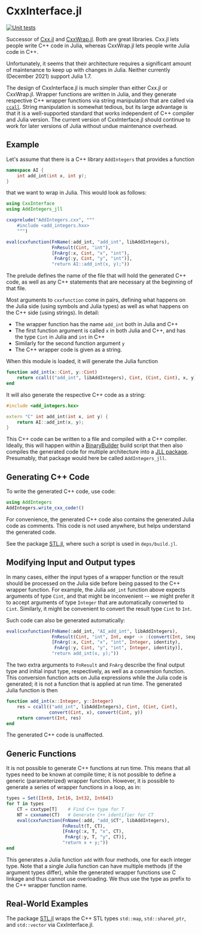 # CxxInterface.jl

[![Unit tests](https://github.com/eschnett/CxxInterface.jl/workflows/CI/badge.svg?branch=main)](https://github.com/eschnett/CxxInterface.jl/actions?query=workflow%3A%22CI%22+branch%3Amain)

Successor of [Cxx.jl](https://github.com/JuliaInterop/Cxx.jl) and
[CxxWrap.jl](https://github.com/JuliaInterop/CxxWrap.jl). Both are
great libraries. Cxx.jl lets people write C++ code in Julia, whereas
CxxWrap.jl lets people write Julia code in C++.

Unfortunately, it seems that their architecture requires a significant
amount of maintenance to keep up with changes in Julia. Neither
currently (December 2021) support Julia 1.7.

The design of CxxInterface.jl is much simpler than either Cxx.jl or
CxxWrap.jl. Wrapper functions are written in Julia, and they generate
respective C++ wrapper functions via string manipulation that are
called via
[`ccall`](https://docs.julialang.org/en/v1/manual/calling-c-and-fortran-code/).
String manipulation is somewhat tedious, but its large advantage is
that it is a well-supported standard that works independent of C++
compiler and Julia version. The current version of CxxInterface.jl
should continue to work for later versions of Julia without undue
maintenance overhead.

## Example

Let's assume that there is a C++ library `AddIntegers` that provides a
function
```C++
namespace AI {
    int add_int(int x, int y);
}
```
that we want to wrap in Julia. This would look as follows:
```Julia
using CxxInterface
using AddIntegers_jll

cxxprelude("AddIntegers.cxx", """
    #include <add_integers.hxx>
    """)

eval(cxxfunction(FnName(:add_int, "add_int", libAddIntegers),
                 FnResult(Cint, "int"),
                 [FnArg(:x, Cint, "x", "int"),
                  FnArg(:y, Cint, "y", "int")],
                 "return AI::add_int(x, y);"))
```

The prelude defines the name of the file that will hold the generated
C++ code, as well as any C++ statements that are necessary at the
beginning of that file.

Most arguments to `cxxfunction` come in pairs, defining what happens
on the Julia side (using symbols and Julia types) as well as what
happens on the C++ side (using strings). In detail:
- The wrapper function has the name `add_int` both in Julia and C++
- The first function argument is called `x` in both Julia and C++, and
  has the type `Cint` in Julia and `int` in C++
- Similarly for the second function argument `y`
- The C++ wrapper code is given as a string.

When this module is loaded, it will generate the Julia function
```Julia
function add_int(x::Cint, y::Cint)
    return ccall(("add_int", libAddIntegers), Cint, (Cint, Cint), x, y)
end
```

It will also generate the respective C++ code as a string:
```C++
#include <add_integers.hxx>

extern "C" int add_int(int x, int y) {
    return AI::add_int(x, y);
}
```
This C++ code can be written to a file and compiled with a C++
compiler. Ideally, this will happen within a
[BinaryBuilder](https://binarybuilder.org) build script that then also
compiles the generated code for multiple architecture into a [JLL
package](https://docs.binarybuilder.org/stable/jll/). Presumably, that
package would here be called `AddIntegers_jll`.

## Generating C++ Code

To write the generated C++ code, use
code:
```Julia
using AddIntegers
AddIntegers.write_cxx_code!()
```

For convenience, the generated C++ code also contains the generated
Julia code as comments. This code is not used anywhere, but helps
understand the generated code.

See the package [STL.jl](https://github.com/eschnett/STL.jl), where
such a script is used in `deps/build.jl`.

## Modifying Input and Output types

In many cases, either the input types of a wrapper function or the
result should be processed on the Julia side before being passed to
the C++ wrapper function. For example, the Julia `add_int` function
above expects arguments of type `Cint`, and that might be inconvenient
-- we might prefer it to accept arguments of type `Integer` that are
automatically converted to `Cint`. Similarly, it might be convenient
to convert the result type `Cint` to `Int`.

Such code can also be generated automatically:
```Julia
eval(cxxfunction(FnName(:add_int, "AI_add_int", libAddIntegers),
                 FnResult(Cint, "int", Int, expr -> :(convert(Int, $expr))),
                 [FnArg(:x, Cint, "x", "int", Integer, identity),
                  FnArg(:y, Cint, "y", "int", Integer, identity)],
                 "return add_int(x, y);"))
```
The two extra arguments to `FnResult` and `FnArg` describe the final
output type and initial input type, respectively, as well as a
conversion function. This conversion function acts on Julia
expressions while the Julia code is generated; it is not a function
that is applied at run time. The generated Julia function is then
```Julia
function add_int(x::Integer, y::Integer)
    res = ccall(("add_int", libAddIntegers), Cint, (Cint, Cint),
                convert(Cint, x), convert(Cint, y))
    return convert(Int, res)
end
```
The generated C++ code is unaffected.

## Generic Functions

It is not possible to generate C++ functions at run time. This means
that all types need to be known at compile time; it is not possible to
define a generic (parameterized) wrapper function. However, it is
possible to generate a series of wrapper functions in a loop, as in:
```Julia
types = Set([Int8, Int16, Int32, Int64])
for T in types
    CT = cxxtype[T]    # Find C++ type for T
    NT = cxxname(CT)   # Generate C++ identifier for CT
    eval(cxxfunction(FnName(:add, "add_$CT", libAddIntegers),
                     FnResult(T, CT),
                     [FnArg(:x, T, "x", CT),
                      FnArg(:y, T, "y", CT)],
                     "return x + y;"))
end
```
This generates a Julia function `add` with four methods, one for each
integer type. Note that a single Julia function can have multiple
methods (if the argument types differ), while the generated wrapper
functions use C linkage and thus cannot use overloading. We thus use
the type as prefix to the C++ wrapper function name.

## Real-World Examples

The package [STL.jl](https://github.com/eschnett/STL.jl) wraps the C++
STL types `std::map`, `std::shared_ptr`, and `std::vector` via
CxxInterface.jl.
